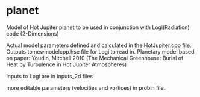 # planet
Model of Hot Jupiter planet to be used in conjunction with Logi(Radiation) code (2-Dimensions)

Actual model parameters defined and calculated in the HotJupiter.cpp file. Outputs to newmodelcpp.hse file for Logi to read in. Planetary model based on paper: 
  Youdin, Mitchell 2010 (The Mechanical Greenhouse: Burial of Heat by Turbulence in Hot Jupiter Atmospheres)

Inputs to Logi are in inputs_2d files

more editable parameters (velocities and vortices) in probin file.

